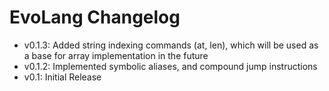 # EvoLang Changelog
- v0.1.3: Added string indexing commands (at, len), which will be used as a base for array implementation in the future
- v0.1.2: Implemented symbolic aliases, and compound jump instructions
- v0.1: Initial Release